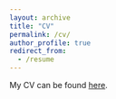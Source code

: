 ```yaml
---
layout: archive
title: "CV"
permalink: /cv/
author_profile: true
redirect_from:
  - /resume
---
```


My CV can be found [here](paper1.pdf).